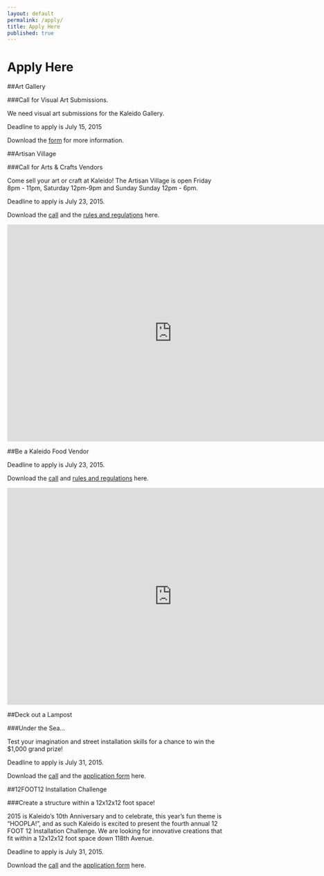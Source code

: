 ```yaml
---
layout: default
permalink: /apply/
title: Apply Here
published: true
---
```




# Apply Here

##Art Gallery

###Call for Visual Art Submissions.

We need visual art submissions for the Kaleido Gallery. 

Deadline to apply is July 15, 2015

Download the [form](https://www.dropbox.com/s/8wt4u75zv1fd2x0/2015-ArtGallery.pdf?dl=0) for more information. 

##Artisan Village
 
###Call for Arts & Crafts Vendors
 
Come sell your art or craft at Kaleido! The Artisan Village is open Friday 8pm - 11pm, Saturday 12pm-9pm and Sunday Sunday 12pm - 6pm.

Deadline to apply is July 23, 2015.

Download the [call](https://www.dropbox.com/s/gulsjj02dgtpclh/2015-ArtisanMarket.pdf?dl=0) and the [rules and regulations](https://www.dropbox.com/s/hpot8e4puxijgyj/2015-ArtisanMarket-RulesRegulations.pdf?dl=0) here.

<iframe src="https://docs.google.com/forms/d/1TYKEfo4pCtSl2WX9xs1dSWxec7Hjq9rO1iuk0ESn72s/viewform?embedded=true" width="760" height="500" frameborder="0" marginheight="0" marginwidth="0">Loading...</iframe>

##Be a Kaleido Food Vendor

Deadline to apply is July 23, 2015.

Download the [call](https://www.dropbox.com/s/7qnd6la8uza992b/2015-FoodVendor.pdf?dl=0) and [rules and regulations](https://www.dropbox.com/s/6v7sztvn43mstmp/2015-FoodVendor-RulesRegulations.pdf?dl=0) here.

<iframe src="https://docs.google.com/forms/d/1MMhMNX_5PbE65LyjEKhha2K3sLskWjBzuk8XPTh5jLA/viewform?embedded=true" width="760" height="500" frameborder="0" marginheight="0" marginwidth="0">Loading...</iframe>

##Deck out a Lampost
 
###Under the Sea...
 
Test your imagination and street installation skills for a chance to win the $1,000 grand prize!

Deadline to apply is July 31, 2015.

Download the [call](https://www.dropbox.com/s/wb8g49jgfnjzm0n/2015-Lamppost-Call.pdf?dl=0) and the [application form](https://www.dropbox.com/s/tolxfz9ci5l62f2/2015-Lampost-Application.pdf?dl=0) here. 

##12FOOT12 Installation Challenge
 
###Create a structure within a 12x12x12 foot space!
 
2015 is Kaleido’s 10th Anniversary and to celebrate, this year’s fun theme is “HOOPLA!”, and as such Kaleido is excited to present the fourth annual 12 FOOT 12 Installation Challenge. We are looking for innovative creations that fit within a 12x12x12 foot space down 118th Avenue.

Deadline to apply is July 31, 2015.

Download the [call](https://www.dropbox.com/s/kidiu6vhdy4igdf/2015-12Foot12-Call.pdf?dl=0) and the [application form](https://www.dropbox.com/s/tbaxqvjnkslscmb/2015-12Foot12-Application.pdf?dl=0) here.

